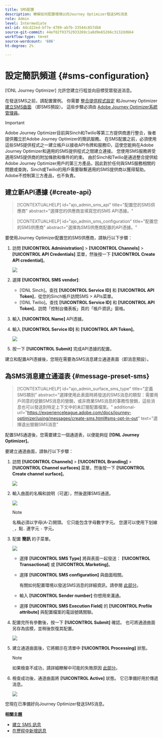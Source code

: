 ```yaml
---
title: SMS配置
description: 瞭解如何配置環境以向Journey Optimizer發送SMS消息
role: Admin
level: Intermediate
exl-id: 4dcd22ed-bf7e-4789-ab7b-33544c857db8
source-git-commit: 44ef82f03752933269c1a8d9e65266c3132dd664
workflow-type: tm+mt
source-wordcount: '606'
ht-degree: 2%

---
```


# 設定簡訊頻道 {#sms-configuration}

[!DNL Journey Optimizer] 允許您建立行程並向目標受眾發送消息。

在發送SMS之前，請配置實例。 你需要 [整合提供程式設定](#create-api) 和Journey Optimizer [建立SMS曲面](#message-preset-sms) （即SMS預設）。 這些步驟必須由 [Adobe Journey Optimizer系統管理員](../start/path/administrator.md)。

>[!IMPORTANT]
>
>Adobe Journey Optimizer目前與Sinch和Twilio等第三方提供商進行整合，後者提供獨立於Adobe Journey Optimizer的簡訊服務。  在SMS配置之前，必須使用這些SMS提供程式之一建立帳戶以接收API令牌和服務ID，這使您能夠在Adobe Journey Optimizer和適用的SMS提供程式之間建立連接。 您使用SMS服務將受適用SMS提供商的附加條款和條件的約束。 由於Sinch和Twilio是通過整合提供給Adobe Journey Optimizer用戶的第三方產品，因此對於任何與SMS服務相關的問題或查詢，Sinch或Twilio的用戶需要聯繫適用的SMS提供商以獲得幫助。 Adobe不控制第三方產品，也不負責。

## 建立新API憑據 {#create-api}

>[!CONTEXTUALHELP]
>id="ajo_admin_sms_api"
>title="配置您的SMS供應商"
>abstract="選擇您的供應商並填寫您的SMS API憑據。"

>[!CONTEXTUALHELP]
>id="ajo_admin_sms_configuration"
>title="配置您的SMS供應商"
>abstract="選擇為SMS供應商配置的API憑據。"

要使用Journey Optimizer配置您的SMS供應商，請執行以下步驟：

1. 訪問 **[!UICONTROL Administration]** > **[!UICONTROL Channels]** > **[!UICONTROL API Credentials]** 菜單，然後按一下 **[!UICONTROL Create API credential]**。

   ![](assets/sms_4.png)

1. 選擇 **[!UICONTROL SMS vendor]**:

   * [!DNL Sinch]。查找 **[!UICONTROL Service ID]** 和 **[!UICONTROL API Token]**，從您的Sinch帳戶訪問SMS > APIs菜單。
   * [!DNL Twilio]。查找 **[!UICONTROL Service ID]** 和 **[!UICONTROL API Token]**，訪問「控制台儀表板」頁的「帳戶資訊」窗格。

1. 輸入 **[!UICONTROL Name]** API憑據。

1. 輸入 **[!UICONTROL Service ID]** 和 **[!UICONTROL API Token]**。

   ![](assets/sms_5.png)

1. 按一下 **[!UICONTROL Submit]** 完成API憑據的配置。

建立和配置API憑據後，您現在需要為SMS消息建立通道表面（即消息預設）。

## 為SMS消息建立通道表 {#message-preset-sms}

>[!CONTEXTUALHELP]
>id="ajo_admin_surface_sms_type"
>title="定義SMS類別"
>abstract="選擇使用此表面時將發送的SMS消息的類型：需要用戶同意的促銷SMS消息的營銷，或非商業SMS消息的事務性營銷，這些消息也可以發送到特定上下文中的未訂閱配置檔案。"
>additional-url="https://experienceleague.adobe.com/docs/journey-optimizer/using/messages/create-sms.html#sms-opt-in-out" text="選擇退出營銷SMS消息"

配置SMS通道後，您需要建立一個通道表，以便能夠從 **[!DNL Journey Optimizer]**。

要建立通道曲面，請執行以下步驟：

1. 訪問 **[!UICONTROL Channels]** > **[!UICONTROL Branding]** > **[!UICONTROL Channel surfaces]** 菜單，然後按一下 **[!UICONTROL Create channel surface]**。

   ![](assets/preset-create.png)

1. 輸入曲面的名稱和說明（可選），然後選擇SMS通道。

   ![](assets/sms_preset.png)

   >[!NOTE]
   >
   > 名稱必須以字母(A-Z)開頭。 它只能包含字母數字字元。 您還可以使用下划線 `_`，點`.` 連字元 `-` 字元。

1. 配置 **簡訊** 的子菜單。

   ![](assets/preset-sms.png)

   * 選擇 **[!UICONTROL SMS Type]** 將與表面一起發送： **[!UICONTROL Transactional]** 或 **[!UICONTROL Marketing]**。

   * 選擇 **[!UICONTROL SMS configuration]** 與曲面相關。

      有關如何配置環境以發送SMS消息的詳細資訊，請參閱 [此部分](#create-api)。

   * 輸入 **[!UICONTROL Sender number]** 你&#x200B;想用來溝通。

   * 選擇 **[!UICONTROL SMS Execution Field]** 的 **[!UICONTROL Profile attribute]** 與配置檔案的電話號碼關聯。

1. 配置完所有參數後，按一下 **[!UICONTROL Submit]** 確認。 也可將通道曲面另存為拔模，並稍後恢復其配置。

   ![](assets/sms_preset_2.png)

1. 建立通道曲面後，它將顯示在清單中 **[!UICONTROL Processing]** 狀態。

   >[!NOTE]
   >
   >如果檢查不成功，請詳細瞭解中可能的失敗原因 [此部分](#monitor-channel-surfaces)。

1. 檢查成功後，通道曲面將 **[!UICONTROL Active]** 狀態。 它已準備好用於傳遞消息。

   ![](assets/preset-active.png)

您現在已準備好向Journey Optimizer發送SMS消息。

**相關主題**

* [建立 SMS 訊息](../messages/create-sms.md)
* [在歷程中新增訊息](../building-journeys/journeys-message.md)
